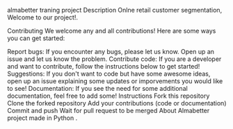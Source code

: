 almabetter traning project Description Onlne retail customer segmentation, 
Welcome to our project!. 

Contributing We welcome any and all contributions! Here are some ways you can get started:

Report bugs: If you encounter any bugs, please let us know. Open up an issue and let us know the problem. Contribute code: If you are a developer and want to contribute, follow the instructions below to get started! Suggestions: If you don't want to code but have some awesome ideas, open up an issue explaining some updates or imporvements you would like to see! Documentation: If you see the need for some additional documentation, feel free to add some! Instructions Fork this repository Clone the forked repository Add your contributions (code or documentation) Commit and push Wait for pull request to be merged About Almabetter project made in Python .
